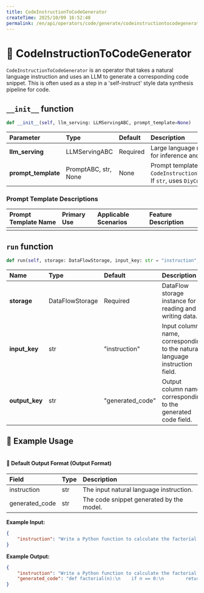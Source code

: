 ```yaml
---
title: CodeInstructionToCodeGenerator
createTime: 2025/10/09 16:52:48
permalink: /en/api/operators/code/generate/codeinstructiontocodegenerator/
---
```


# 📘 CodeInstructionToCodeGenerator

`CodeInstructionToCodeGenerator` is an operator that takes a natural language instruction and uses an LLM to generate a corresponding code snippet. This is often used as a step in a 'self-instruct' style data synthesis pipeline for code.

## `__init__` function

```python
def __init__(self, llm_serving: LLMServingABC, prompt_template=None)
```

| Parameter | Type | Default | Description |
| :--- | :--- | :--- | :--- |
| **llm_serving** | LLMServingABC | Required | Large language model serving instance for inference and generation. |
| **prompt_template** | PromptABC, str, None | None | Prompt template object. If `None`, uses `CodeInstructionToCodeGeneratorPrompt`. If `str`, uses `DiyCodePrompt`. |

### Prompt Template Descriptions

| Prompt Template Name | Primary Use | Applicable Scenarios | Feature Description |
| :--- | :--- | :--- | :--- |
| | | | |

## `run` function

```python
def run(self, storage: DataFlowStorage, input_key: str = "instruction", output_key: str = "generated_code")
```

| Name | Type | Default | Description |
| :--- | :--- | :--- | :--- |
| **storage** | DataFlowStorage | Required | DataFlow storage instance for reading and writing data. |
| **input_key** | str | "instruction" | Input column name, corresponding to the natural language instruction field. |
| **output_key** | str | "generated_code" | Output column name, corresponding to the generated code field. |

## 🧠 Example Usage

```python

```

#### 🧾 Default Output Format (Output Format)

| Field | Type | Description |
| :--- | :--- | :--- |
| instruction | str | The input natural language instruction. |
| generated_code | str | The code snippet generated by the model. |

**Example Input:**

```json
{
    "instruction": "Write a Python function to calculate the factorial of a number."
}
```

**Example Output:**

```json
{
    "instruction": "Write a Python function to calculate the factorial of a number.",
    "generated_code": "def factorial(n):\n    if n == 0:\n        return 1\n    else:\n        return n * factorial(n-1)"
}
```
